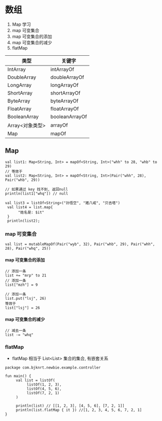 # 数组
1. Map 学习
2. map 可变集合
3. map 可变集合的添加
4. map 可变集合的减少
5. flatMap

| 类型           | 关键字            |
|--------------|----------------|
| IntArray     | intArrayOf     |
| DoubleArray  | doubleArrayOf  |
| LongArray    | longArrayOf    |
| ShortArray   | shortArrayOf   |
| ByteArray    | byteArrayOf    |
| FloatArray   | floatArrayOf   |
| BooleanArray | booleanArrayOf |
| Array<对象类型>  | arrayOf        |
| Map          | mapOf          |

##  Map
```
val list1: Map<String, Int> = mapOf<String, Int>("whh" to 28, "whb" to 29)
// 等效于
val list2: Map<String, Int> = mapOf<String, Int>(Pair("whh", 28), Pair("whb", 29))

// 如果通过 key 找不到, 返回null
println(list1["whq"]) // null

val list3 = listOf<String>("孙悟空", "猪八戒", "贝吉塔")
 val list4 = list.map{
      "姓名是: $it"
 }
 println(list2);
```

### map 可变集合
```
val list = mutableMapOf(Pair("wyb", 32), Pair("whb", 29), Pair("whh", 28), Pair("whq", 25))
```

#### map 可变集合的添加
```
// 添加一条
list += "mrp" to 21
// 添加一条
list["mzh"] = 9

// 添加一条 
list.put("lsj", 26)
等效于
list["lsj"] = 26
```

#### map 可变集合的减少
```
// 减去一条
list -= "whq"
```

### flatMap
- flatMap 相当于 List<List<String>> 集合的集合, 有嵌套关系
```
package com.bjknrt.newbie.example.controller

fun main() {
     val list = listOf(
          listOf(1, 2, 3),
          listOf(4, 5, 6),
          listOf(7, 2, 1)
     )
     
     println(list) // [[1, 2, 3], [4, 5, 6], [7, 2, 1]]
     println(list.flatMap { it }) //[1, 2, 3, 4, 5, 6, 7, 2, 1]
}
```